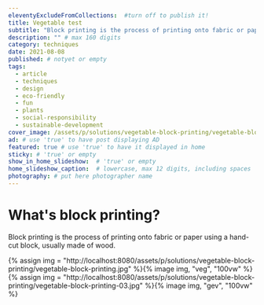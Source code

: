 ```yaml
---
eleventyExcludeFromCollections:  #turn off to publish it!
title: Vegetable test
subtitle: "Block printing is the process of printing onto fabric or paper using a hand-cut block, usually made of wood. Carve the block, apply ink, then print fun begins."
description: "" # max 160 digits
category: techniques
date: 2021-08-08
published: # notyet or empty
tags:
  - article
  - techniques
  - design
  - eco-friendly
  - fun
  - plants
  - social-responsibility
  - sustainable-development
cover_image: /assets/p/solutions/vegetable-block-printing/vegetable-block-printing.jpg
ad: # use 'true' to have post displaying AD
featured: true # use 'true' to have it displayed in home
sticky: # 'true' or empty
show_in_home_slideshow:  # 'true' or empty
home_slideshow_caption:  # lowercase, max 12 digits, including spaces
photography: # put here photographer name
---
```


# What's block printing?

Block printing is the process of printing onto fabric or paper using a hand-cut block, usually made of wood.

<div class="11tyimage">
{% assign img = "http://localhost:8080/assets/p/solutions/vegetable-block-printing/vegetable-block-printing.jpg" %}{% image img, "veg", "100vw" %}
</div>


<div class="11tyimage">
{% assign img = "http://localhost:8080/assets/p/solutions/vegetable-block-printing/vegetable-block-printing-03.jpg" %}{% image img, "gev", "100vw" %}
</div>
